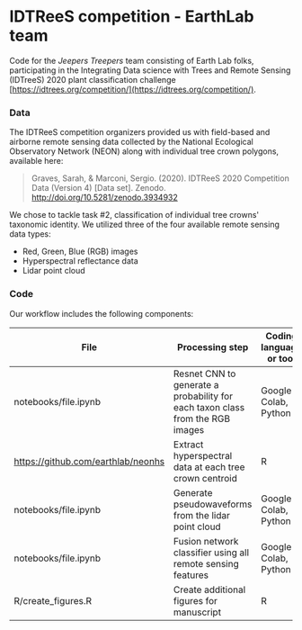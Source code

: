 # IDTReeS competition - EarthLab team

Code for the *Jeepers Treepers* team consisting of Earth Lab folks, participating in the Integrating Data science with Trees and Remote Sensing (IDTreeS) 2020 plant classification challenge [https://idtrees.org/competition/](https://idtrees.org/competition/). 

### Data

The IDTReeS competition organizers provided us with field-based and airborne remote sensing data collected by the National Ecological Observatory Network (NEON) along with individual tree crown polygons, available here: 

> Graves, Sarah, & Marconi, Sergio. (2020). IDTReeS 2020 Competition 
> Data (Version 4) [Data set]. Zenodo. http://doi.org/10.5281/zenodo.3934932

We chose to tackle task #2, classification of individual tree crowns' taxonomic identity. 
We utilized three of the four available remote sensing data types: 
* Red, Green, Blue (RGB) images
* Hyperspectral reflectance data
* Lidar point cloud

### Code 

Our workflow includes the following components: 

File | Processing step | Coding language or tool 
---- | --------------- | -------------
notebooks/file.ipynb | Resnet CNN to generate a probability for each taxon class from the RGB images | Google Colab, Python
https://github.com/earthlab/neonhs | Extract hyperspectral data at each tree crown centroid | R
notebooks/file.ipynb | Generate pseudowaveforms from the lidar point cloud | Google Colab, Python
notebooks/file.ipynb | Fusion network classifier using all remote sensing features | Google Colab, Python
R/create_figures.R | Create additional figures for manuscript | R


